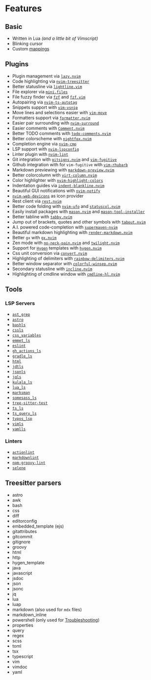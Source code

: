# Features

## Basic

- Written in Lua _(and a little bit of Vimscript)_
- Blinking cursor
- Custom [mappings](./keymaps.md)

## Plugins

- Plugin management via [`lazy.nvim`](https://github.com/folke/lazy.nvim)
- Code highlighting via [`nvim-treesitter`](https://github.com/nvim-treesitter/nvim-treesitter)
- Better statusline via [`lightline.vim`](https://github.com/itchyny/lightline.vim)
- File explorer via [`mini.files`](https://github.com/echasnovski/mini.files)
- File fuzzy finder via [`fzf`](https://github.com/junegunn/fzf) and
  [`fzf.vim`](https://github.com/junegunn/fzf.vim)
- Autopairing via [`nvim-ts-autotag`](https://github.com/windwp/nvim-ts-autotag)
- Snippets support with [`vim-vsnip`](https://github.com/hrsh7th/vim-vsnip)
- Move lines and selections easier with [`vim-move`](https://github.com/matze/vim-move)
- Formatters support via [`formatter.nvim`](https://github.com/mhartington/formatter.nvim)
- Easier pair surrounding with [`nvim-surround`](https://github.com/kylechui/nvim-surround)
- Easier comments with [`Comment.nvim`](https://github.com/numToStr/Comment.nvim)
- Better TODO comments with [`todo-comments.nvim`](https://github.com/folke/todo-comments.nvim/)
- Better colorscheme with [`nightfox.nvim`](https://github.com/EdenEast/nightfox.nvim)
- Completion engine via [`nvim-cmp`](https://github.com/hrsh7th/nvim-cmp/)
- LSP support with [`nvim-lspconfig`](https://github.com/neovim/nvim-lspconfig)
- Linter plugin with [`nvim-lint`](https://github.com/mfussenegger/nvim-lint)
- Git integration with [`gitsigns.nvim`](https://github.com/lewis6991/gitsigns.nvim)
  and [`vim-fugitive`](https://github.com/tpope/vim-fugitive)
- Github integration with for `vim-fugitive` with [`vim-rhubarb`](https://github.com/tpope/vim-rhubarb)
- Markdown previewing with [`markdown-preview.nvim`](https://github.com/iamcco/markdown-preview.nvim)
- Better colorcolumn with [`virt-column.nvim`](https://github.com/lukas-reineke/virt-column.nvim)
- Color highlighter with [`nvim-highlight-colors`](https://github.com/brenoprata10/nvim-highlight-colors)
- Indentation guides via [`indent-blankline.nvim`](https://github.com/lukas-reineke/indent-blankline.nvim)
- Beautiful GUI notifications with [`nvim-notify`](https://github.com/rcarriga/nvim-notify)
- [`nvim-web-devicons`](https://github.com/nvim-tree/nvim-web-devicons) as icon
  provider
- Rest client via [`rest.nvim`](https://github.com/rest-nvim/rest.nvim)
- Better code folding with [`nvim-ufo`](https://github.com/kevinhwang91/nvim-ufo)
  and [`statuscol.nvim`](https://github.com/luukvbaal/statuscol.nvim)
- Easily install packages with [`mason.nvim`](https://github.com/williamboman/mason.nvim)
  and [`mason-tool-installer`](https://github.com/WhoIsSethDaniel/mason-tool-installer.nvim)
- Better tabline with [`tabby.nvim`](https://github.com/nanozuki/tabby.nvim)
- Jump out of brackets, quotes and other symbols with [`tabout.nvim`](https://github.com/abecodes/tabout.nvim)
- A.I. powered code-completion with [`supermaven-nvim`](https://github.com/supermaven-inc/supermaven-nvim)
- Beautiful markdown highlighting with [`render-markdown.nvim`](https://github.com/MeanderingProgrammer/render-markdown.nvim)
- Better `gx` with [`gx.nvim`](https://github.com/chrishrb/gx.nvim)
- Zen mode with [`no-neck-pain.nvim`](https://github.com/shortcuts/no-neck-pain.nvim)
  and [`twilight.nvim`](https://github.com/folke/twilight.nvim)
- Support for [`Hygen`](https://github.com/jondot/hygen) templates with
  [`hygen.nvim`](https://github.com/Hdoc1509/hygen.nvim)
- Css unit conversion via [`convert.nvim`](https://github.com/cjodo/convert.nvim)
- Highlighting of delimiters with [`rainbow-delimiters.nvim`](https://gitlab.com/HiPhish/rainbow-delimiters.nvim)
- Better window separator with [`colorful-winsep.nvim`](https://github.com/nvim-zh/colorful-winsep.nvim)
- Secondary statusline with [`incline.nvim`](https://github.com/b0o/incline.nvim)
- Highlighting of cmdline window with [`cmdline-hl.nvim`](https://github.com/Sam-programs/cmdline-hl.nvim)

## Tools

### LSP Servers

- [`ast_grep`](https://ast-grep.github.io/)
- [`astro`](https://github.com/withastro/language-tools/tree/main/packages/language-server)
- [`bashls`](https://github.com/bash-lsp/bash-language-server)
- [`cssls`](https://github.com/hrsh7th/vscode-langservers-extracted)
- [`css_variables`](https://github.com/vunguyentuan/vscode-css-variables/tree/master/packages/css-variables-language-server)
- [`emmet_ls`](https://github.com/aca/emmet-ls)
- [`eslint`](https://github.com/hrsh7th/vscode-langservers-extracted)
- [`gh_actions_ls`](https://github.com/lttb/gh-actions-language-server)
- [`gradle_ls`](https://github.com/microsoft/vscode-gradle)
- [`html`](https://github.com/hrsh7th/vscode-langservers-extracted)
- [`jdtls`](https://projects.eclipse.org/projects/eclipse.jdt.ls)
- [`jsonls`](https://github.com/hrsh7th/vscode-langservers-extracted)
- [`jqls`](https://github.com/wader/jq-lsp)
- [`kulala_ls`](https://github.com/mistweaverco/kulala-ls)
- [`lua_ls`](https://github.com/luals/lua-language-server)
- [`marksman`](https://github.com/artempyanykh/marksman)
- [`somesass_ls`](https://github.com/wkillerud/some-sass/tree/main/packages/language-server)
- [`tree-sitter-test`](https://github.com/tree-sitter-grammars/tree-sitter-test)
- [`ts_ls`](https://github.com/typescript-language-server/typescript-language-server)
- [`ts_query_ls`](https://github.com/ribru17/ts_query_ls)
- [`typos_lsp`](https://github.com/tekumara/typos-lsp)
- [`vimls`](https://github.com/iamcco/vim-language-server)
- [`yamlls`](https://github.com/redhat-developer/yaml-language-server)

### Linters

- [`actionlint`](https://github.com/rhysd/actionlint)
- [`markdownlint`](https://github.com/DavidAnson/markdownlint)
- [`npm-groovy-lint`](https://github.com/nvuillam/npm-groovy-lint)
- [`selene`](https://github.com/Kampfkarren/selene)

## Treesitter parsers

- astro
- awk
- bash
  <!-- - c (required) -->
  <!-- - cpp (required) -->
- css
- diff
- editorconfig
- embedded_template (ejs)
- gitattributes
- gitcommit
- gitignore
- groovy
- html
- http
- hygen_template
- java
- javascript
- jsdoc
- json
- jsonc
- jq
- lua
- luap
- markdown (also used for `mdx` files)
- markdown_inline
- powershell (only used for [Troubleshooting](./troubleshooting.md))
- properties
- query
- regex
- scss
- toml
- tsx
- typescript
- vim
- vimdoc
- yaml
